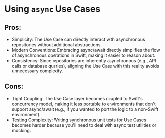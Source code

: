 
# Using `async` Use Cases

## Pros:

* Simplicity: The Use Case can directly interact with asynchronous repositories without additional abstractions.
* Modern Conventions: Embracing async/await directly simplifies the flow of asynchronous operations in Swift, making it easier to reason about.
* Consistency: Since repositories are inherently asynchronous (e.g., API calls or database queries), aligning the Use Case with this reality avoids unnecessary complexity.

## Cons:

* Tight Coupling: The Use Case layer becomes coupled to Swift's concurrency model, making it less portable to environments that don't support async/await (e.g., if you wanted to port the logic to a non-Swift environment).
* Testing Complexity: Writing synchronous unit tests for Use Cases becomes harder because you'll need to deal with async test utilities or mocking.
